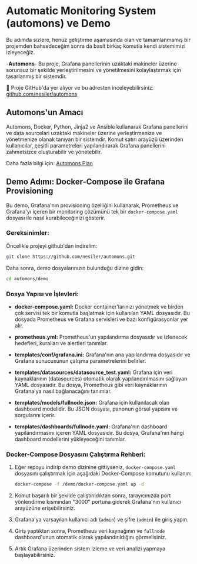 # Automatic Monitoring System (automons) ve Demo

Bu adımda sizlere, henüz geliştirme aşamasında olan ve tamamlanmamış bir projemden bahsedeceğim sonra da basit birkaç komutla kendi sistemimizi izleyeceğiz.

 -**Automons**- Bu proje, Grafana panellerinin uzaktaki makineler üzerine sorunsuz bir şekilde yerleştirilmesini ve yönetilmesini kolaylaştırmak için tasarlanmış bir sistemdir.

🔗 Proje GitHub'da yer alıyor ve bu adresten inceleyebilirsiniz: [github.com/nesiler/automons](https://github.com/nesiler/automons)

## Automons'un Amacı

Automons, Docker, Python, Jinja2 ve Ansible kullanarak Grafana panellerini ve data sourcelari uzaktaki makineler üzerine yerleştirmenize ve yönetmenize olanak tanıyan bir sistemdir. Komut satırı arayüzü üzerinden kullanıcılar, çeşitli parametreleri yapılandırarak Grafana panellerini zahmetsizce oluşturabilir ve yönetebilir.

Daha fazla bilgi için: [Automons Plan](https://github.com/nesiler/automons/blob/main/plan_en.md)

## Demo Adımı: Docker-Compose ile Grafana Provisioning

Bu demo, Grafana'nın provisioning özelliğini kullanarak, Prometheus ve Grafana'yı içeren bir monitoring çözümünü tek bir `docker-compose.yaml` dosyası ile nasıl kurabileceğinizi gösterir.

### Gereksinimler:
Öncelikle projeyi github'dan indirelim:

```sh
git clone https://github.com/nesiler/automons.git
```

Daha sonra, demo dosyalarınızın bulunduğu dizine gidin:

```sh
cd automons/demo
```

### Dosya Yapısı ve İşlevleri:

- **docker-compose.yaml:** Docker container'larınızı yönetmek ve birden çok servisi tek bir komutla başlatmak için kullanılan YAML dosyasıdır. Bu dosyada Prometheus ve Grafana servisleri ve bazı konfigürasyonlar yer alır.

- **prometheus.yml:** Prometheus'un yapılandırma dosyasıdır ve izlenecek hedefleri, kuralları ve alertleri tanımlar.

- **templates/conf/grafana.ini:** Grafana'nın ana yapılandırma dosyasıdır ve Grafana sunucusunun çalışma parametrelerini belirler.

- **templates/datasources/datasource_test.yaml:** Grafana için veri kaynaklarının (datasources) otomatik olarak yapılandırılmasını sağlayan YAML dosyasıdır. Bu dosya, Prometheus gibi veri kaynaklarının Grafana'ya nasıl bağlanacağını tanımlar.

- **templates/models/fullnode.json:** Grafana için kullanılacak olan dashboard modelidir. Bu JSON dosyası, panonun görsel yapısını ve sorgularını içerir.

- **templates/dashboards/fullnode.yaml:** Grafana'nın dashboard yapılandırmasını içeren YAML dosyasıdır. Bu dosya, Grafana'nın hangi dashboard modellerini yükleyeceğini tanımlar.

### Docker-Compose Dosyasını Çalıştırma Rehberi:

1. Eğer repoyu indirip demo dizinine gittiyseniz, `docker-compose.yaml` dosyasını çalıştırmak için aşağıdaki Docker-Compose komutunu kullanın:

   ```sh
   docker-compose -f /demo/docker-compose.yaml up -d
   ```

2. Komut başarılı bir şekilde çalıştırıldıktan sonra, tarayıcınızda port yönlendirme kısmından "3000" portuna giderek Grafana'nın kullanıcı arayüzüne erişebilirsiniz.

3. Grafana'ya varsayılan kullanıcı adı (`admin`) ve şifre (`admin`) ile giriş yapın.

4. Giriş yaptıktan sonra, Prometheus veri kaynağının ve `fullnode` dashboard'unun otomatik olarak yapılandırıldığını görmelisiniz.

5. Artık Grafana üzerinden sistem izleme ve veri analizi yapmaya başlayabilirsiniz.